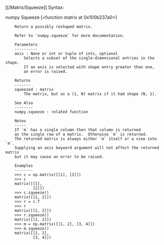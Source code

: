 [[/Matrix/Squeeze]]
Syntax:

  numpy Squeeze [<function matrix at 0x100b237a0>]


        Return a possibly reshaped matrix.

        Refer to `numpy.squeeze` for more documentation.

        Parameters
        ----------
        axis : None or int or tuple of ints, optional
            Selects a subset of the single-dimensional entries in the shape.
            If an axis is selected with shape entry greater than one,
            an error is raised.

        Returns
        -------
        squeezed : matrix
            The matrix, but as a (1, N) matrix if it had shape (N, 1).

        See Also
        --------
        numpy.squeeze : related function

        Notes
        -----
        If `m` has a single column then that column is returned
        as the single row of a matrix.  Otherwise `m` is returned.
        The returned matrix is always either `m` itself or a view into `m`.
        Supplying an axis keyword argument will not affect the returned matrix
        but it may cause an error to be raised.

        Examples
        --------
        >>> c = np.matrix([[1], [2]])
        >>> c
        matrix([[1],
                [2]])
        >>> c.squeeze()
        matrix([[1, 2]])
        >>> r = c.T
        >>> r
        matrix([[1, 2]])
        >>> r.squeeze()
        matrix([[1, 2]])
        >>> m = np.matrix([[1, 2], [3, 4]])
        >>> m.squeeze()
        matrix([[1, 2],
                [3, 4]])

        